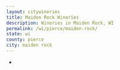 ```yaml
---
layout: citywineries
title: Maiden Rock Wineries
description: Wineries in Maiden Rock, WI
permalink: /wi/pierce/maiden-rock/
state: wi
county: pierce
city: maiden rock
---
```

-
